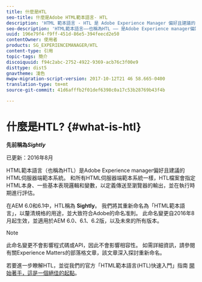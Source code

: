 ```yaml
---
title: 什麼是HTL
seo-title: 什麼是Adobe HTML範本語言- HTL
description: 'HTML 範本語言 - HTL 是 Adobe Experience Manager 偏好且建議的 HTML 伺服器端範本系統。 '
seo-description: 'HTML範本語言——也稱為HTL —— 是Adobe Experience manager偏好且建議的HTML伺服器端範本系統。 '
uuid: 196e79f4-f9ff-451d-86e5-394feecd2e50
contentOwner: 使用者
products: SG_EXPERIENCEMANAGER/HTL
content-type: 引用
topic-tags: 簡介
discoiquuid: f94c2abc-2752-4922-9369-acb76c3f00e9
disttype: dist5
gnavtheme: 淺色
mwpw-migration-script-version: 2017-10-12T21 46 58.665-0400
translation-type: tm+mt
source-git-commit: 41d6afffb2f01def6398c0a17c53b28769b43f4b

---
```



# 什麼是HTL? {#what-is-htl}

**先前稱為&#x200B;*Sightly***

已更新：2016年8月

HTML範本語言（也稱為HTL）是Adobe Experience manager偏好且建議的HTML伺服器端範本系統。 和所有HTML伺服器端範本系統一樣，HTL檔案會指定HTML本身、一些基本表現邏輯和變數，以定義傳送至瀏覽器的輸出，並在執行時期進行評估。

在AEM 6.0和6.1中，HTL稱為 **Sightly**。 我們將其重新命名為「HTML範本語言」，以釐清規格的用途，並大致符合Adobe的命名准則。 此命名變更自2016年8月起生效，並適用於AEM 6.0、6.1、6.2版，以及未來的所有版本。

>[!NOTE]
>
>此命名變更不會影響程式碼或API，因此不會影響相容性。 如需詳細資訊，請參閱有關Experience Matters的部落格文章，該文章深入探討重新命名。

若要進一步瞭解HTL，並從我們的官方「HTML範本語言(HTL)快速入門」指南 [開始著手，這是一個絕佳的起點](overview.md)。
